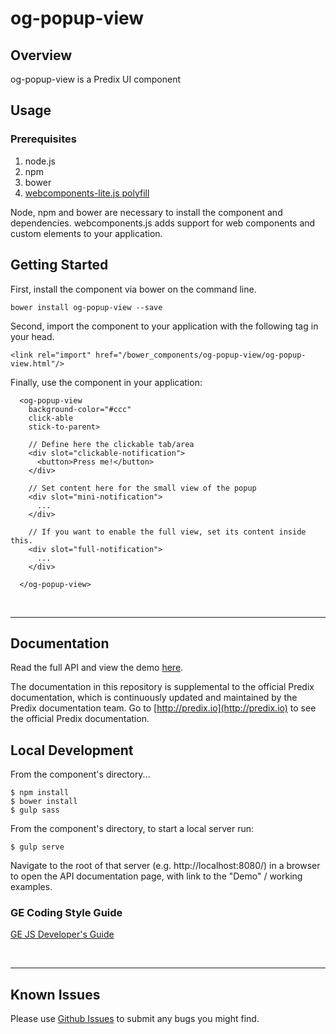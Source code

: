 # og-popup-view

## Overview

og-popup-view is a Predix UI component

## Usage

### Prerequisites
1. node.js
2. npm
3. bower
4. [webcomponents-lite.js polyfill](https://github.com/webcomponents/webcomponentsjs)

Node, npm and bower are necessary to install the component and dependencies. webcomponents.js adds support for web components and custom elements to your application.

## Getting Started

First, install the component via bower on the command line.

```
bower install og-popup-view --save
```

Second, import the component to your application with the following tag in your head.

```
<link rel="import" href="/bower_components/og-popup-view/og-popup-view.html"/>
```

Finally, use the component in your application:

```
  <og-popup-view
    background-color="#ccc"
    click-able
    stick-to-parent>

    // Define here the clickable tab/area
    <div slot="clickable-notification">
      <button>Press me!</button>
    </div>

    // Set content here for the small view of the popup
    <div slot="mini-notification">
      ...
    </div>

    // If you want to enable the full view, set its content inside this.
    <div slot="full-notification">
      ...
    </div>

  </og-popup-view>

```

<br />
<hr />

## Documentation

Read the full API and view the demo [here](https://github.com/OGDx-merlions/og-popup-view).

The documentation in this repository is supplemental to the official Predix documentation, which is continuously updated and maintained by the Predix documentation team. Go to [http://predix.io](http://predix.io)  to see the official Predix documentation.


## Local Development

From the component's directory...

```
$ npm install
$ bower install
$ gulp sass
```

From the component's directory, to start a local server run:

```
$ gulp serve
```

Navigate to the root of that server (e.g. http://localhost:8080/) in a browser to open the API documentation page, with link to the "Demo" / working examples.

### GE Coding Style Guide
[GE JS Developer's Guide](https://github.com/GeneralElectric/javascript)

<br />
<hr />

## Known Issues

Please use [Github Issues](https://github.com/PredixDev/og-popup-view/issues) to submit any bugs you might find.
